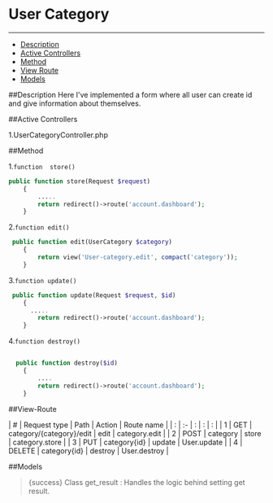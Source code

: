 # User Category

---

- [Description](#section-1)
- [Active Controllers](#section-1)
- [Method](#section-3)
- [View Route](#section-4)
- [Models](#section-5)

<a name="section-1"></a>

##Description
 Here I've implemented a form where all user can  create  id and give information about themselves.</br>
 



<a name="section-2"></a>
##Active Controllers

1.UserCategoryController.php




<a name="section-3"></a>
##Method

1.`function  store()`


```php
public function store(Request $request)
    {
        .....
        return redirect()->route('account.dashboard');
    }

```  

2.`function edit()`
```php
 public function edit(UserCategory $category)
    {
        return view('User-category.edit', compact('category'));
    }

``` 

3.`function update()`
```php
 public function update(Request $request, $id)
    {
      .....
        return redirect()->route('account.dashboard');
    }

```

4.`function destroy()`
```php

  public function destroy($id)
    {
        ....
        return redirect()->route('account.dashboard');
    }
```


<a name="section-4"></a>

##View-Route

| # | Request type   | Path | Action | Route name |
| : |   :-   |  :  | : | : |
| 1 | GET | category/{category}/edit  | edit | category.edit |
| 2 | POST | category  | store | category.store |
| 3 | PUT | category{id}  | update | User.update |
| 4 | DELETE | category{id}  | destroy | User.destroy |

<a name="section-5"></a>

##Models
> {success} Class get_result :  Handles the logic behind setting get result.</br>
